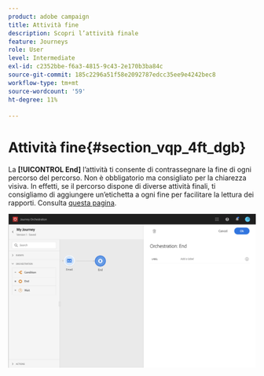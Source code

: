 ```yaml
---
product: adobe campaign
title: Attività fine
description: Scopri l’attività finale
feature: Journeys
role: User
level: Intermediate
exl-id: c2352bbe-f6a3-4815-9c43-2e170b3ba84c
source-git-commit: 185c2296a51f58e2092787edcc35ee9e4242bec8
workflow-type: tm+mt
source-wordcount: '59'
ht-degree: 11%

---
```


# Attività fine{#section_vqp_4ft_dgb}

La **[!UICONTROL End]** l’attività ti consente di contrassegnare la fine di ogni percorso del percorso. Non è obbligatorio ma consigliato per la chiarezza visiva. In effetti, se il percorso dispone di diverse attività finali, ti consigliamo di aggiungere un’etichetta a ogni fine per facilitare la lettura dei rapporti. Consulta [questa pagina](../reporting/about-journey-reports.md).

![](../assets/journey54.png)
